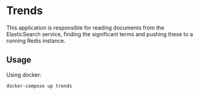 # Trends

This application is responsible for reading documents from the ElasticSearch service,
finding the significant terms and pushing these to a running Redis instance.

## Usage

Using docker:

```
docker-compose up trends
```
